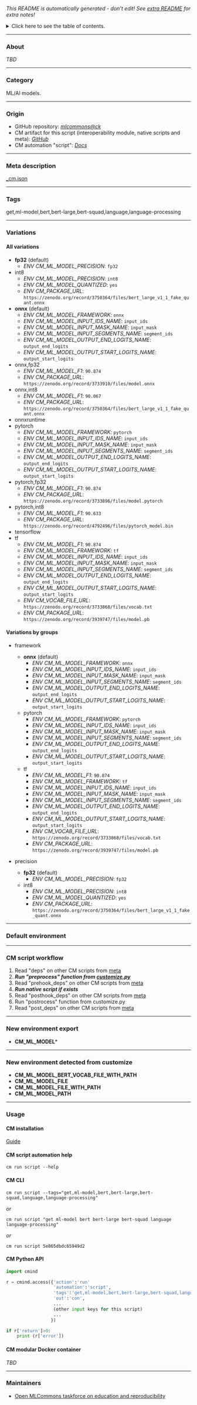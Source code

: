 *This README is automatically generated - don't edit! See [extra README](README-extra.md) for extra notes!*

<details>
<summary>Click here to see the table of contents.</summary>

* [About](#about)
* [Category](#category)
* [Origin](#origin)
* [Meta description](#meta-description)
* [Tags](#tags)
* [Variations](#variations)
  * [ All variations](#all-variations)
  * [ Variations by groups](#variations-by-groups)
* [Default environment](#default-environment)
* [CM script workflow](#cm-script-workflow)
* [New environment export](#new-environment-export)
* [New environment detected from customize](#new-environment-detected-from-customize)
* [Usage](#usage)
  * [ CM installation](#cm-installation)
  * [ CM script automation help](#cm-script-automation-help)
  * [ CM CLI](#cm-cli)
  * [ CM Python API](#cm-python-api)
  * [ CM modular Docker container](#cm-modular-docker-container)
* [Maintainers](#maintainers)

</details>

___
### About

*TBD*
___
### Category

ML/AI models.
___
### Origin

* GitHub repository: *[mlcommons@ck](https://github.com/mlcommons/ck/tree/master/cm-mlops)*
* CM artifact for this script (interoperability module, native scripts and meta): *[GitHub](https://github.com/mlcommons/ck/tree/master/cm-mlops/script/get-ml-model-bert-large-squad)*
* CM automation "script": *[Docs](https://github.com/octoml/ck/blob/master/docs/list_of_automations.md#script)*

___
### Meta description
[_cm.json](_cm.json)

___
### Tags
get,ml-model,bert,bert-large,bert-squad,language,language-processing

___
### Variations
#### All variations
* **fp32** (default)
  - *ENV CM_ML_MODEL_PRECISION*: `fp32`
* int8
  - *ENV CM_ML_MODEL_PRECISION*: `int8`
  - *ENV CM_ML_MODEL_QUANTIZED*: `yes`
  - *ENV CM_PACKAGE_URL*: `https://zenodo.org/record/3750364/files/bert_large_v1_1_fake_quant.onnx`
* **onnx** (default)
  - *ENV CM_ML_MODEL_FRAMEWORK*: `onnx`
  - *ENV CM_ML_MODEL_INPUT_IDS_NAME*: `input_ids`
  - *ENV CM_ML_MODEL_INPUT_MASK_NAME*: `input_mask`
  - *ENV CM_ML_MODEL_INPUT_SEGMENTS_NAME*: `segment_ids`
  - *ENV CM_ML_MODEL_OUTPUT_END_LOGITS_NAME*: `output_end_logits`
  - *ENV CM_ML_MODEL_OUTPUT_START_LOGITS_NAME*: `output_start_logits`
* onnx,fp32
  - *ENV CM_ML_MODEL_F1*: `90.874`
  - *ENV CM_PACKAGE_URL*: `https://zenodo.org/record/3733910/files/model.onnx`
* onnx,int8
  - *ENV CM_ML_MODEL_F1*: `90.067`
  - *ENV CM_PACKAGE_URL*: `https://zenodo.org/record/3750364/files/bert_large_v1_1_fake_quant.onnx`
* onnxruntime
* pytorch
  - *ENV CM_ML_MODEL_FRAMEWORK*: `pytorch`
  - *ENV CM_ML_MODEL_INPUT_IDS_NAME*: `input_ids`
  - *ENV CM_ML_MODEL_INPUT_MASK_NAME*: `input_mask`
  - *ENV CM_ML_MODEL_INPUT_SEGMENTS_NAME*: `segment_ids`
  - *ENV CM_ML_MODEL_OUTPUT_END_LOGITS_NAME*: `output_end_logits`
  - *ENV CM_ML_MODEL_OUTPUT_START_LOGITS_NAME*: `output_start_logits`
* pytorch,fp32
  - *ENV CM_ML_MODEL_F1*: `90.874`
  - *ENV CM_PACKAGE_URL*: `https://zenodo.org/record/3733896/files/model.pytorch`
* pytorch,int8
  - *ENV CM_ML_MODEL_F1*: `90.633`
  - *ENV CM_PACKAGE_URL*: `https://zenodo.org/record/4792496/files/pytorch_model.bin`
* tensorflow
* tf
  - *ENV CM_ML_MODEL_F1*: `90.874`
  - *ENV CM_ML_MODEL_FRAMEWORK*: `tf`
  - *ENV CM_ML_MODEL_INPUT_IDS_NAME*: `input_ids`
  - *ENV CM_ML_MODEL_INPUT_MASK_NAME*: `input_mask`
  - *ENV CM_ML_MODEL_INPUT_SEGMENTS_NAME*: `segment_ids`
  - *ENV CM_ML_MODEL_OUTPUT_END_LOGITS_NAME*: `output_end_logits`
  - *ENV CM_ML_MODEL_OUTPUT_START_LOGITS_NAME*: `output_start_logits`
  - *ENV CM_VOCAB_FILE_URL*: `https://zenodo.org/record/3733868/files/vocab.txt`
  - *ENV CM_PACKAGE_URL*: `https://zenodo.org/record/3939747/files/model.pb`

#### Variations by groups

  * framework
    * **onnx** (default)
      - *ENV CM_ML_MODEL_FRAMEWORK*: `onnx`
      - *ENV CM_ML_MODEL_INPUT_IDS_NAME*: `input_ids`
      - *ENV CM_ML_MODEL_INPUT_MASK_NAME*: `input_mask`
      - *ENV CM_ML_MODEL_INPUT_SEGMENTS_NAME*: `segment_ids`
      - *ENV CM_ML_MODEL_OUTPUT_END_LOGITS_NAME*: `output_end_logits`
      - *ENV CM_ML_MODEL_OUTPUT_START_LOGITS_NAME*: `output_start_logits`
    * pytorch
      - *ENV CM_ML_MODEL_FRAMEWORK*: `pytorch`
      - *ENV CM_ML_MODEL_INPUT_IDS_NAME*: `input_ids`
      - *ENV CM_ML_MODEL_INPUT_MASK_NAME*: `input_mask`
      - *ENV CM_ML_MODEL_INPUT_SEGMENTS_NAME*: `segment_ids`
      - *ENV CM_ML_MODEL_OUTPUT_END_LOGITS_NAME*: `output_end_logits`
      - *ENV CM_ML_MODEL_OUTPUT_START_LOGITS_NAME*: `output_start_logits`
    * tf
      - *ENV CM_ML_MODEL_F1*: `90.874`
      - *ENV CM_ML_MODEL_FRAMEWORK*: `tf`
      - *ENV CM_ML_MODEL_INPUT_IDS_NAME*: `input_ids`
      - *ENV CM_ML_MODEL_INPUT_MASK_NAME*: `input_mask`
      - *ENV CM_ML_MODEL_INPUT_SEGMENTS_NAME*: `segment_ids`
      - *ENV CM_ML_MODEL_OUTPUT_END_LOGITS_NAME*: `output_end_logits`
      - *ENV CM_ML_MODEL_OUTPUT_START_LOGITS_NAME*: `output_start_logits`
      - *ENV CM_VOCAB_FILE_URL*: `https://zenodo.org/record/3733868/files/vocab.txt`
      - *ENV CM_PACKAGE_URL*: `https://zenodo.org/record/3939747/files/model.pb`

  * precision
    * **fp32** (default)
      - *ENV CM_ML_MODEL_PRECISION*: `fp32`
    * int8
      - *ENV CM_ML_MODEL_PRECISION*: `int8`
      - *ENV CM_ML_MODEL_QUANTIZED*: `yes`
      - *ENV CM_PACKAGE_URL*: `https://zenodo.org/record/3750364/files/bert_large_v1_1_fake_quant.onnx`
___
### Default environment

___
### CM script workflow

  1. Read "deps" on other CM scripts from [meta](https://github.com/mlcommons/ck/tree/master/cm-mlops/script/get-ml-model-bert-large-squad/_cm.json)
  1. ***Run "preprocess" function from [customize.py](https://github.com/mlcommons/ck/tree/master/cm-mlops/script/get-ml-model-bert-large-squad/customize.py)***
  1. Read "prehook_deps" on other CM scripts from [meta](https://github.com/mlcommons/ck/tree/master/cm-mlops/script/get-ml-model-bert-large-squad/_cm.json)
  1. ***Run native script if exists***
  1. Read "posthook_deps" on other CM scripts from [meta](https://github.com/mlcommons/ck/tree/master/cm-mlops/script/get-ml-model-bert-large-squad/_cm.json)
  1. Run "postrocess" function from customize.py
  1. Read "post_deps" on other CM scripts from [meta](https://github.com/mlcommons/ck/tree/master/cm-mlops/script/get-ml-model-bert-large-squad/_cm.json)
___
### New environment export

* **CM_ML_MODEL***
___
### New environment detected from customize

* **CM_ML_MODEL_BERT_VOCAB_FILE_WITH_PATH**
* **CM_ML_MODEL_FILE**
* **CM_ML_MODEL_FILE_WITH_PATH**
* **CM_ML_MODEL_PATH**
___
### Usage

#### CM installation
[Guide](https://github.com/mlcommons/ck/blob/master/docs/installation.md)

#### CM script automation help
```cm run script --help```

#### CM CLI
`cm run script --tags="get,ml-model,bert,bert-large,bert-squad,language,language-processing"`

*or*

`cm run script "get ml-model bert bert-large bert-squad language language-processing"`

*or*

`cm run script 5e865dbdc65949d2`

#### CM Python API

```python
import cmind

r = cmind.access({'action':'run'
                  'automation':'script',
                  'tags':'get,ml-model,bert,bert-large,bert-squad,language,language-processing'
                  'out':'con',
                  ...
                  (other input keys for this script)
                  ...
                 })

if r['return']>0:
    print (r['error'])
```

#### CM modular Docker container
*TBD*
___
### Maintainers

* [Open MLCommons taskforce on education and reproducibility](https://github.com/mlcommons/ck/blob/master/docs/mlperf-education-workgroup.md)